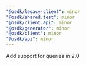 ```yaml
---
"@osdk/legacy-client": minor
"@osdk/shared.test": minor
"@osdk/client.api": minor
"@osdk/generator": minor
"@osdk/client": minor
"@osdk/api": minor
---
```


Add support for queries in 2.0
